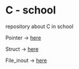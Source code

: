# C - school

repository about C in school

Pointer -> <a href = "https://github.com/kimjihoon3106/C-school/tree/main/Pointer">here</p></a>
Struct -> <a href = "https://github.com/kimjihoon3106/C-school/tree/main/Struct">here</p></a>
File_inout -> <a href = "https://github.com/kimjihoon3106/C-school/tree/main/File_inout">here</p></a>
